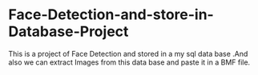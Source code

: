 # Face-Detection-and-store-in-Database-Project
This is a project of Face Detection and stored in a my sql data base .And also we can extract Images from this data base and paste it in a BMF file.
